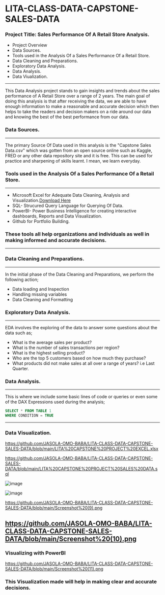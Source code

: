 # LITA-CLASS-DATA-CAPSTONE-SALES-DATA

### Project Title: Sales Performance Of A Retail Store Analysis.
- Project Overview
- Data Sources.
- Tools used in the Analysis Of a Sales Performance Of a Retail Store.
- Data Cleaning and Preparations.
- Exploratory Data Analysis.
- Data Analysis.
- Data Viualization.
---
This Data Analysis project stands to gain insights and trends about the sales performance of A Retail Store over a range of 2 years. The main goal of doing this analysis is that after receiving the data, we are able to have enough information to make a reasonable and accurate decision which then helps to take the readers and decision makers on a ride around our data and knowing the best of the best performance from our data.

### Data Sources.
---
The primary Source Of Data used in this analysis is the "Capstone Sales Data.csv" which was gotten from an open source online such as Kaggle, FRED or any other data repository site and it is free. This can be used for practice and sharpening of skills learnt. I mean, we learn everyday.

### Tools used in the Analysis Of a Sales Performance Of a Retail Store.
---
- Microsoft Excel for Adequate Data Cleaning, Analysis and Visualization.[Download Here](https://www.microsoft.com)
- SQL- Strucured Query Language for Querying Of Data.
- PowerBI- Power Business Intelligence for creating interactive dashboards, Reports and Data Visualization.
- Github for Portfolio Building.

### These tools all help organizations and individuals as well in making informed and accurate decisions.
---

### Data Cleaning and Preparations.
---

In the initial phase of the Data Cleaning and Preparations, we perform the following action;
- Data loading and Inspection
- Handling missing variables
- Data Cleaning and Formatting

### Exploratory Data Analysis.
---
EDA involves the exploring of the data to answer some questions about the data such as;
- What is the average sales per product?
- What is the number of sales transactions per region?
- What is the highest selling product?
- Who are the top 5 customers based on how much they purchase?
- What products did not make sales at all over a range of years? i.e Last Quarter.
  
### Data Analysis.
---
This is where we include some basic lines of code or queries or even some of the DAX Expressions used during the analysis;

```SQL
SELECT * FROM TABLE 1
WHERE CONDITION = TRUE
```

---
### Data Visualization.


https://github.com/JASOLA-OMO-BABA/LITA-CLASS-DATA-CAPSTONE-SALES-DATA/blob/main/LITA%20CAPSTONE%20PROJECT%20EXCEL.xlsx

https://github.com/JASOLA-OMO-BABA/LITA-CLASS-DATA-CAPSTONE-SALES-DATA/blob/main/LITA%20CAPSTONE%20PROJECT%20SALES%20DATA.sql

![image](https://github.com/user-attachments/assets/00d9b855-e274-4b50-87fc-db9c983b0dda)

![image](https://github.com/user-attachments/assets/189f0314-17a1-49ea-831f-9fbdfa95c9f9)

https://github.com/JASOLA-OMO-BABA/LITA-CLASS-DATA-CAPSTONE-SALES-DATA/blob/main/Screenshot%20(9).png

https://github.com/JASOLA-OMO-BABA/LITA-CLASS-DATA-CAPSTONE-SALES-DATA/blob/main/Screenshot%20(10).png
---
### Visualizing with PowerBI

https://github.com/JASOLA-OMO-BABA/LITA-CLASS-DATA-CAPSTONE-SALES-DATA/blob/main/Screenshot%20(11).png
### This Visualization made will help in making clear and accurate decisions.

